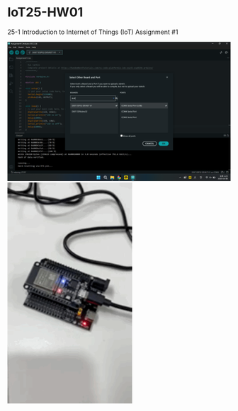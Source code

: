 # IoT25-HW01
25-1 Introduction to Internet of Things (IoT) Assignment #1

![Photo](Assignment1.png)
![Video](Assignment1.GIF)
